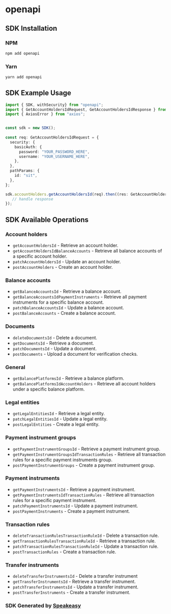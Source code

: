# openapi

<!-- Start SDK Installation -->
## SDK Installation

### NPM

```bash
npm add openapi
```

### Yarn

```bash
yarn add openapi
```
<!-- End SDK Installation -->

## SDK Example Usage
<!-- Start SDK Example Usage -->
```typescript
import { SDK, withSecurity} from "openapi";
import { GetAccountHoldersIdRequest, GetAccountHoldersIdResponse } from "openapi/src/sdk/models/operations";
import { AxiosError } from "axios";


const sdk = new SDK();
    
const req: GetAccountHoldersIdRequest = {
  security: {
    basicAuth: {
      password: "YOUR_PASSWORD_HERE",
      username: "YOUR_USERNAME_HERE",
    },
  },
  pathParams: {
    id: "sit",
  },
};

sdk.accountHolders.getAccountHoldersId(req).then((res: GetAccountHoldersIdResponse | AxiosError) => {
   // handle response
});
```
<!-- End SDK Example Usage -->

<!-- Start SDK Available Operations -->
## SDK Available Operations

### Account holders

* `getAccountHoldersId` - Retrieve an account holder.
* `getAccountHoldersIdBalanceAccounts` - Retrieve all balance accounts of a specific account holder.
* `patchAccountHoldersId` - Update an account holder.
* `postAccountHolders` - Create an account holder.

### Balance accounts

* `getBalanceAccountsId` - Retrieve a balance account.
* `getBalanceAccountsIdPaymentInstruments` - Retrieve all payment instruments for a specific balance account.
* `patchBalanceAccountsId` - Update a balance account.
* `postBalanceAccounts` - Create a balance account.

### Documents

* `deleteDocumentsId` - Delete a document.
* `getDocumentsId` - Retrieve a document.
* `patchDocumentsId` - Update a document.
* `postDocuments` - Upload a document for verification checks.

### General

* `getBalancePlatformsId` - Retrieve a balance platform.
* `getBalancePlatformsIdAccountHolders` - Retrieve all account holders under a specific balance platform.

### Legal entities

* `getLegalEntitiesId` - Retrieve a legal entity.
* `patchLegalEntitiesId` - Update a legal entity.
* `postLegalEntities` - Create a legal entity.

### Payment instrument groups

* `getPaymentInstrumentGroupsId` - Retrieve a payment instrument group.
* `getPaymentInstrumentGroupsIdTransactionRules` - Retrieve all transaction rules for a specific payment instruments group.
* `postPaymentInstrumentGroups` - Create a payment instrument group.

### Payment instruments

* `getPaymentInstrumentsId` - Retrieve a payment instrument.
* `getPaymentInstrumentsIdTransactionRules` - Retrieve all transaction rules for a specific payment instrument.
* `patchPaymentInstrumentsId` - Update a payment instrument.
* `postPaymentInstruments` - Create a payment instrument.

### Transaction rules

* `deleteTransactionRulesTransactionRuleId` - Delete a transaction rule.
* `getTransactionRulesTransactionRuleId` - Retrieve a transaction rule.
* `patchTransactionRulesTransactionRuleId` - Update a transaction rule.
* `postTransactionRules` - Create a transaction rule.

### Transfer instruments

* `deleteTransferInstrumentsId` - Delete a transfer instrument
* `getTransferInstrumentsId` - Retrieve a transfer instrument.
* `patchTransferInstrumentsId` - Update a transfer instrument.
* `postTransferInstruments` - Create a transfer instrument.

<!-- End SDK Available Operations -->

### SDK Generated by [Speakeasy](https://docs.speakeasyapi.dev/docs/using-speakeasy/client-sdks)
